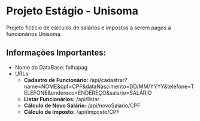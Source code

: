 # Projeto Estágio - Unisoma
Projeto fictício de cálculos de salários e impostos a serem pagos a funcionários Unisoma.

## Informações Importantes:
* Nome do DataBase: folhapag
* URLs:
  * **Cadastro de Funcionário:** /api/cadastrar?name=NOME&cpf=CPF&dataNascimento=DD/MM/YYYY&telefone=TELEFONE&endereco=ENDEREÇO&salario=SALÁRIO
  * **Listar Funcionários:** /api/listar
  * **Cálculo de Novo Salário:** /api/novoSalario/CPF
  * **Cálculo de Imposto:** /api/imposto/CPF
